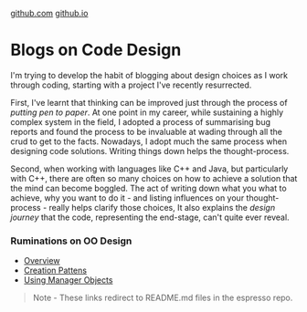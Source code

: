 [github.com](https://github.com/donnachaforde/donnachaforde.github.io) [github.io](https://donnachaforde.github.io)

# Blogs on Code Design

I'm trying to develop the habit of blogging about design choices as I work through coding, starting with a project I've recently resurrected. 

First, I've learnt that thinking can be improved just through the process of _putting pen to paper_. At one point in my career, while sustaining a highly complex system in the field, I adopted a process of summarising bug reports and found the process to be invaluable at wading through all the crud to get to the facts. Nowadays, I adopt much the same process when designing code solutions. Writing things down helps the thought-process.

Second, when working with languages like C++ and Java, but particularly with C++, there are often so many choices on how to achieve a solution that the mind can become boggled. The act of writing down what you what to achieve, why you want to do it - and listing influences on your thought-process - really helps clarify those choices, It also explains the _design journey_ that the code, representing the end-stage, can't quite ever reveal. 


### Ruminations on  OO Design


* [Overview](https://github.com/donnachaforde/espresso/blob/master/docs/README.md)          
* [Creation Pattens](https://github.com/donnachaforde/espresso/blob/master/docs/Blog-Construction.md)
* [Using Manager Objects](https://github.com/donnachaforde/espresso/blob/master/docs/Blog-Manager-Object.md)


>Note - These  links redirect to README.md files in the espresso repo.


